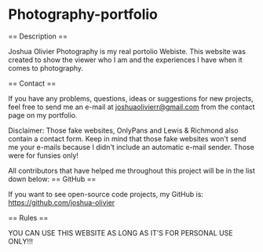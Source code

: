 # Photography-portfolio
== Description ==

Joshua Olivier Photography is my real portolio Webiste. This website was created to show the viewer who I am and the experiences I have when it comes to photography.  

== Contact ==

If you have any problems, questions, ideas or suggestions for new projects, feel free to send me an e-mail at joshuaolivierr@gmail.com from the contact page on my portfolio.

Disclaimer: Those fake websites, OnlyPans and Lewis & Richmond also contain a contact form. Keep in mind that those fake websites won't send me your e-mails because I didn't include an automatic e-mail sender. Those were for funsies only! 

All contributors that have helped me throughout this project will be in the list down below:
== GitHub ==

If you want to see open-source code projects, my GitHub is: https://github.com/joshua-olivier

== Rules ==

YOU CAN USE THIS WEBSITE AS LONG AS IT'S FOR PERSONAL USE ONLY!!!
